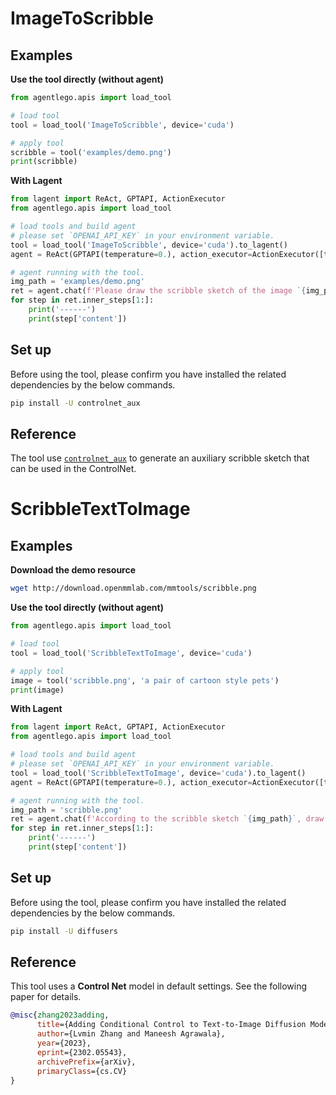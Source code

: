 # ImageToScribble

## Examples

**Use the tool directly (without agent)**

```python
from agentlego.apis import load_tool

# load tool
tool = load_tool('ImageToScribble', device='cuda')

# apply tool
scribble = tool('examples/demo.png')
print(scribble)
```

**With Lagent**

```python
from lagent import ReAct, GPTAPI, ActionExecutor
from agentlego.apis import load_tool

# load tools and build agent
# please set `OPENAI_API_KEY` in your environment variable.
tool = load_tool('ImageToScribble', device='cuda').to_lagent()
agent = ReAct(GPTAPI(temperature=0.), action_executor=ActionExecutor([tool]))

# agent running with the tool.
img_path = 'examples/demo.png'
ret = agent.chat(f'Please draw the scribble sketch of the image `{img_path}`')
for step in ret.inner_steps[1:]:
    print('------')
    print(step['content'])
```

## Set up

Before using the tool, please confirm you have installed the related dependencies by the below commands.

```bash
pip install -U controlnet_aux
```

## Reference

The tool use [`controlnet_aux`](https://github.com/patrickvonplaten/controlnet_aux) to generate an auxiliary
scribble sketch that can be used in the ControlNet.

# ScribbleTextToImage

## Examples

**Download the demo resource**

```bash
wget http://download.openmmlab.com/mmtools/scribble.png
```

**Use the tool directly (without agent)**

```python
from agentlego.apis import load_tool

# load tool
tool = load_tool('ScribbleTextToImage', device='cuda')

# apply tool
image = tool('scribble.png', 'a pair of cartoon style pets')
print(image)
```

**With Lagent**

```python
from lagent import ReAct, GPTAPI, ActionExecutor
from agentlego.apis import load_tool

# load tools and build agent
# please set `OPENAI_API_KEY` in your environment variable.
tool = load_tool('ScribbleTextToImage', device='cuda').to_lagent()
agent = ReAct(GPTAPI(temperature=0.), action_executor=ActionExecutor([tool]))

# agent running with the tool.
img_path = 'scribble.png'
ret = agent.chat(f'According to the scribble sketch `{img_path}`, draw a pair of cartoon style cat and dog.')
for step in ret.inner_steps[1:]:
    print('------')
    print(step['content'])
```

## Set up

Before using the tool, please confirm you have installed the related dependencies by the below commands.

```bash
pip install -U diffusers
```

## Reference

This tool uses a **Control Net** model in default settings. See the following paper for details.

```bibtex
@misc{zhang2023adding,
      title={Adding Conditional Control to Text-to-Image Diffusion Models},
      author={Lvmin Zhang and Maneesh Agrawala},
      year={2023},
      eprint={2302.05543},
      archivePrefix={arXiv},
      primaryClass={cs.CV}
}
```
